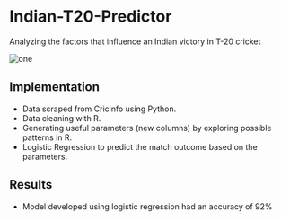 # Indian-T20-Predictor
Analyzing the factors that influence an Indian victory in T-20 cricket 

![one](https://user-images.githubusercontent.com/17532089/44306358-fe553980-a341-11e8-913d-e9deb3b8c839.jpg)


## Implementation
- Data scraped from Cricinfo using Python.
- Data cleaning with R.
- Generating useful parameters (new columns) by exploring possible patterns in R.
- Logistic Regression to predict the match outcome based on the parameters.


## Results
- Model developed using logistic regression had an accuracy of 92%
